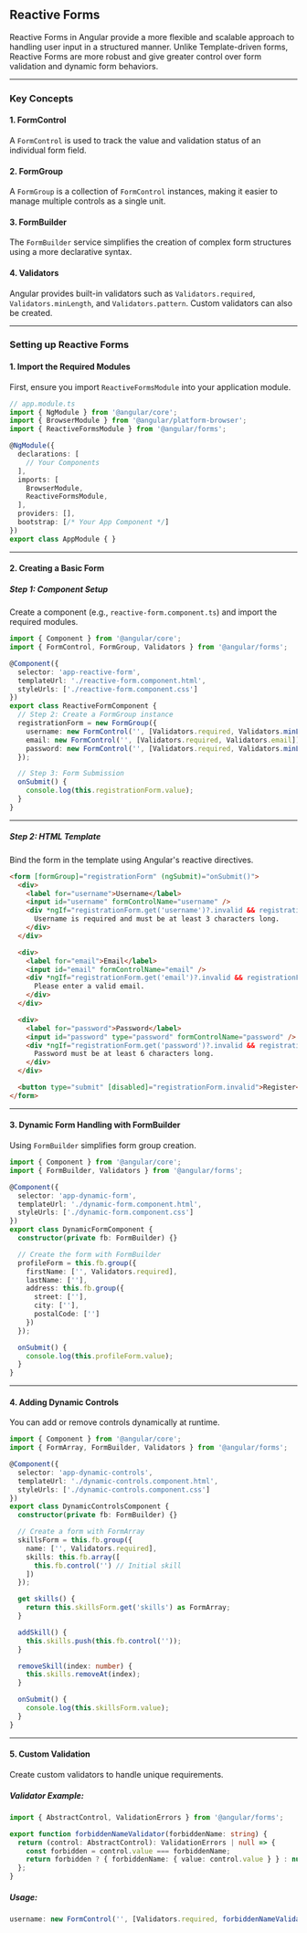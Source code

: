 ## Reactive Forms

Reactive Forms in Angular provide a more flexible and scalable approach to handling user input in a structured manner. Unlike Template-driven forms, Reactive Forms are more robust and give greater control over form validation and dynamic form behaviors.

---

### **Key Concepts**

#### **1. FormControl**
A `FormControl` is used to track the value and validation status of an individual form field.

#### **2. FormGroup**
A `FormGroup` is a collection of `FormControl` instances, making it easier to manage multiple controls as a single unit.

#### **3. FormBuilder**
The `FormBuilder` service simplifies the creation of complex form structures using a more declarative syntax.

#### **4. Validators**
Angular provides built-in validators such as `Validators.required`, `Validators.minLength`, and `Validators.pattern`. Custom validators can also be created.

---

### **Setting up Reactive Forms**

#### **1. Import the Required Modules**
First, ensure you import `ReactiveFormsModule` into your application module.

```typescript
// app.module.ts
import { NgModule } from '@angular/core';
import { BrowserModule } from '@angular/platform-browser';
import { ReactiveFormsModule } from '@angular/forms';

@NgModule({
  declarations: [
    // Your Components
  ],
  imports: [
    BrowserModule,
    ReactiveFormsModule,
  ],
  providers: [],
  bootstrap: [/* Your App Component */]
})
export class AppModule { }
```

---

#### **2. Creating a Basic Form**

##### **Step 1: Component Setup**
Create a component (e.g., `reactive-form.component.ts`) and import the required modules.

```typescript
import { Component } from '@angular/core';
import { FormControl, FormGroup, Validators } from '@angular/forms';

@Component({
  selector: 'app-reactive-form',
  templateUrl: './reactive-form.component.html',
  styleUrls: ['./reactive-form.component.css']
})
export class ReactiveFormComponent {
  // Step 2: Create a FormGroup instance
  registrationForm = new FormGroup({
    username: new FormControl('', [Validators.required, Validators.minLength(3)]),
    email: new FormControl('', [Validators.required, Validators.email]),
    password: new FormControl('', [Validators.required, Validators.minLength(6)])
  });

  // Step 3: Form Submission
  onSubmit() {
    console.log(this.registrationForm.value);
  }
}
```

---

##### **Step 2: HTML Template**
Bind the form in the template using Angular's reactive directives.

```html
<form [formGroup]="registrationForm" (ngSubmit)="onSubmit()">
  <div>
    <label for="username">Username</label>
    <input id="username" formControlName="username" />
    <div *ngIf="registrationForm.get('username')?.invalid && registrationForm.get('username')?.touched">
      Username is required and must be at least 3 characters long.
    </div>
  </div>

  <div>
    <label for="email">Email</label>
    <input id="email" formControlName="email" />
    <div *ngIf="registrationForm.get('email')?.invalid && registrationForm.get('email')?.touched">
      Please enter a valid email.
    </div>
  </div>

  <div>
    <label for="password">Password</label>
    <input id="password" type="password" formControlName="password" />
    <div *ngIf="registrationForm.get('password')?.invalid && registrationForm.get('password')?.touched">
      Password must be at least 6 characters long.
    </div>
  </div>

  <button type="submit" [disabled]="registrationForm.invalid">Register</button>
</form>
```

---

#### **3. Dynamic Form Handling with FormBuilder**

Using `FormBuilder` simplifies form group creation.

```typescript
import { Component } from '@angular/core';
import { FormBuilder, Validators } from '@angular/forms';

@Component({
  selector: 'app-dynamic-form',
  templateUrl: './dynamic-form.component.html',
  styleUrls: ['./dynamic-form.component.css']
})
export class DynamicFormComponent {
  constructor(private fb: FormBuilder) {}

  // Create the form with FormBuilder
  profileForm = this.fb.group({
    firstName: ['', Validators.required],
    lastName: [''],
    address: this.fb.group({
      street: [''],
      city: [''],
      postalCode: ['']
    })
  });

  onSubmit() {
    console.log(this.profileForm.value);
  }
}
```

---

#### **4. Adding Dynamic Controls**

You can add or remove controls dynamically at runtime.

```typescript
import { Component } from '@angular/core';
import { FormArray, FormBuilder, Validators } from '@angular/forms';

@Component({
  selector: 'app-dynamic-controls',
  templateUrl: './dynamic-controls.component.html',
  styleUrls: ['./dynamic-controls.component.css']
})
export class DynamicControlsComponent {
  constructor(private fb: FormBuilder) {}

  // Create a form with FormArray
  skillsForm = this.fb.group({
    name: ['', Validators.required],
    skills: this.fb.array([
      this.fb.control('') // Initial skill
    ])
  });

  get skills() {
    return this.skillsForm.get('skills') as FormArray;
  }

  addSkill() {
    this.skills.push(this.fb.control(''));
  }

  removeSkill(index: number) {
    this.skills.removeAt(index);
  }

  onSubmit() {
    console.log(this.skillsForm.value);
  }
}
```

---

#### **5. Custom Validation**

Create custom validators to handle unique requirements.

##### Validator Example:
```typescript
import { AbstractControl, ValidationErrors } from '@angular/forms';

export function forbiddenNameValidator(forbiddenName: string) {
  return (control: AbstractControl): ValidationErrors | null => {
    const forbidden = control.value === forbiddenName;
    return forbidden ? { forbiddenName: { value: control.value } } : null;
  };
}
```

##### Usage:
```typescript
username: new FormControl('', [Validators.required, forbiddenNameValidator('admin')])
```

